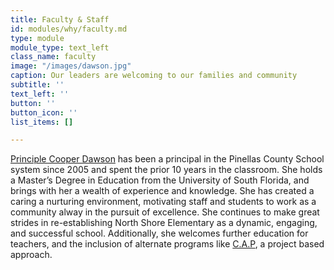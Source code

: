 ```yaml
---
title: Faculty & Staff
id: modules/why/faculty.md
type: module
module_type: text_left
class_name: faculty
image: "/images/dawson.jpg"
caption: Our leaders are welcoming to our families and community
subtitle: ''
text_left: ''
button: ''
button_icon: ''
list_items: []

---
```

[Principle Cooper Dawson](https://www.pcsb.org/domain/2019) has been a principal in the Pinellas County School system since 2005 and spent the prior 10 years in the classroom.  She holds a Master’s Degree in Education from the University of South Florida, and brings with her a wealth of experience and knowledge.  She has created a caring a nurturing environment, motivating staff and students to work as a community alway in the pursuit of excellence.  She continues to make great strides in re-establishing North Shore Elementary as a dynamic, engaging, and successful school. Additionally, she welcomes further education for teachers, and the inclusion of alternate programs like [C.A.P](#), a project based approach.
